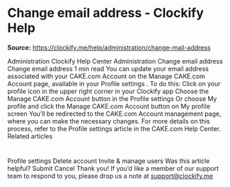 # Change email address - Clockify Help

**Source:** https://clockify.me/help/administration/change-mail-address

Administration
Clockify Help Center
Administration
Change email address
Change email address
1 min read
You can update your email address associated with your
CAKE.com Account
on the
Manage CAKE.com Account
page, available in your
Profile settings
.
To do this:
Click on your profile icon in the upper right corner in your Clockify app
Choose the
Manage CAKE.com Account
button in the
Profile settings
Or choose
My profile
and click the
Manage CAKE.com Account
button on
My profile
screen
You’ll be redirected to the
CAKE.com Account management
page, where you can make the necessary changes.
For more details on this process, refer to the
Profile settings
article in the CAKE.com Help Center.
Related articles
#
Profile settings
Delete account
Invite & manage users
Was this article helpful?
Submit
Cancel
Thank you! If you’d like a member of our support team to respond to you, please drop us a note at support@clockify.me
